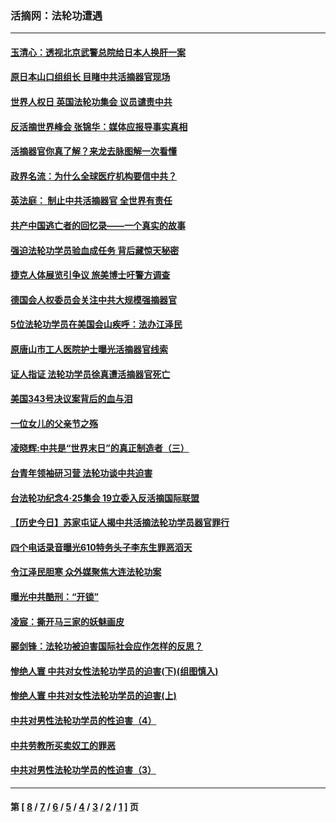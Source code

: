 ### 活摘网：法轮功遭遇
---
#### [玉清心：透视北京武警总院给日本人换肝一案](../../pages/nf5881/n13771978.md?01170430) 
#### [原日本山口组组长 目睹中共活摘器官现场](../../pages/nf5881/n13767360.md?01170430) 
#### [世界人权日 英国法轮功集会 议员谴责中共](../../pages/nf5881/n13431763.md?01170430) 
#### [反活摘世界峰会 张锦华：媒体应报导事实真相](../../pages/nf5881/n13278502.md?01170430) 
#### [活摘器官你真了解？来龙去脉图解一次看懂](../../pages/nf5881/n13013820.md?01170430) 
#### [政界名流：为什么全球医疗机构要信中共？](../../pages/nf5881/n11945479.md?01170430) 
#### [英法庭： 制止中共活摘器官 全世界有责任](../../pages/nf5881/n11330691.md?01170430) 
#### [共产中国逃亡者的回忆录——一个真实的故事](../../pages/nf5881/n10918649.md?01170430) 
#### [强迫法轮功学员验血成任务 背后藏惊天秘密](../../pages/nf5881/n4252384.md?01170430) 
#### [捷克人体展览引争议 旅美博士吁警方调查](../../pages/nf5881/n9429187.md?01170430) 
#### [德国会人权委员会关注中共大规模强摘器官](../../pages/nf5881/n8418950.md?01170430) 
#### [5位法轮功学员在美国会山疾呼：法办江泽民](../../pages/nf5881/n8101519.md?01170430) 
#### [原唐山市工人医院护士曝光活摘器官线索](../../pages/nf5881/n8076384.md?01170430) 
#### [证人指证 法轮功学员徐真遭活摘器官死亡](../../pages/nf5881/n8042467.md?01170430) 
#### [美国343号决议案背后的血与泪](../../pages/nf5881/n8020684.md?01170430) 
#### [一位女儿的父亲节之殇](../../pages/nf5881/n8014122.md?01170430) 
#### [凌晓辉:中共是“世界末日”的真正制造者（三）](../../pages/nf5881/n4210333.md?01170430) 
#### [台青年领袖研习营 法轮功谈中共迫害](../../pages/nf5881/n4141857.md?01170430) 
#### [台法轮功纪念4‧25集会 19立委入反活摘国际联盟](../../pages/nf5881/n4141821.md?01170430) 
#### [【历史今日】苏家屯证人揭中共活摘法轮功学员器官罪行](../../pages/nf5881/n4135912.md?01170430) 
#### [四个电话录音曝光610特务头子李东生罪恶滔天](../../pages/nf5881/n4040060.md?01170430) 
#### [令江泽民胆寒 众外媒聚焦大连法轮功案](../../pages/nf5881/n3932671.md?01170430) 
#### [曝光中共酷刑：“开锁”](../../pages/nf5881/n3889373.md?01170430) 
#### [凌宸：撕开马三家的妖魅画皮](../../pages/nf5881/n3849369.md?01170430) 
#### [郦剑锋：法轮功被迫害国际社会应作怎样的反思？](../../pages/nf5881/n3824560.md?01170430) 
#### [惨绝人寰 中共对女性法轮功学员的迫害(下)(组图慎入)](../../pages/nf5881/n3816285.md?01170430) 
#### [惨绝人寰 中共对女性法轮功学员的迫害(上)](../../pages/nf5881/n3815374.md?01170430) 
#### [中共对男性法轮功学员的性迫害（4）](../../pages/nf5881/n3769144.md?01170430) 
#### [中共劳教所买卖奴工的罪恶](../../pages/nf5881/n3769378.md?01170430) 
#### [中共对男性法轮功学员的性迫害（3）](../../pages/nf5881/n3768231.md?01170430) 

---
#### 第 [ [8](./8.md?01170430) / [7](./7.md?01170430) / [6](./6.md?01170430) / [5](./5.md?01170430) / [4](./4.md?01170430) / [3](./3.md?01170430) / [2](./2.md?01170430) / [1](./1.md?01170430) ] 页
